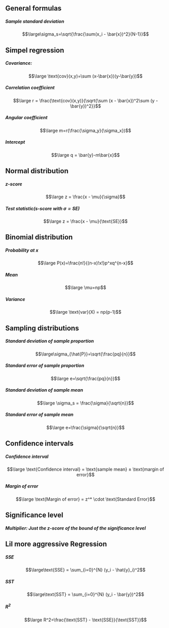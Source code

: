 ## General formulas

##### Sample standard deviation
$$\large\sigma_s=\sqrt{\frac{\sum(x_i - \bar{x})^2}{N-1}}$$
## Simpel regression

##### Covariance:
$$\large \text{cov}(x,y)=\sum (x-\bar{x})(y-\bar{y})$$
##### Correlation coefficient
$$\large r = \frac{\text{cov}(x,y)}{\sqrt{\sum (x - \bar{x})^2\sum (y - \bar{y})^2}}$$
##### Angular coefficient
$$\large m=r(\frac{\sigma_y}{\sigma_x})$$
##### Intercept
$$\large q = \bar{y}-m\bar{x}$$

## Normal distribution

##### z-score
$$\large z = \frac{x - \mu}{\sigma}$$

##### Test statistic(s-score with $\sigma=\text{SE}$)
$$\large z = \frac{x - \mu}{\text{SE}}$$

## Binomial distribution

##### Probability at x
$$\large P(x)=\frac{n!}{(n-x)!x!}p^xq^{n-x}$$

##### Mean
$$\large \mu=np$$
##### Variance
$$\large \text{var}(X) = np(p-1)$$

## Sampling distributions

##### Standard deviation of sample proportion
$$\large\sigma_{\hat{P}}=\sqrt{\frac{pq}{n}}$$
##### Standard error of sample proportion
$$\large e=\sqrt{\frac{pq}{n}}$$
##### Standard deviation of sample mean
$$\large \sigma_s = \frac{\sigma}{\sqrt{n}}$$
##### Standard error of sample mean
$$\large e=\frac{\sigma}{\sqrt{n}}$$

## Confidence intervals

##### Confidence interval
$$\large \text{Confidence interval} = \text{sample mean} ± \text{margin of error}$$
##### Margin of error
$$\large \text{Margin of error} = z^* \cdot \text{Standard Error}$$

## Significance level

##### Multiplier: Just the z-score of the bound of the significance level


## Lil more aggressive Regression

##### SSE
$$\large\text{SSE} = \sum_{i=0}^{N} (y_i - \hat{y}_i)^2$$
##### SST
$$\large\text{SST} = \sum_{i=0}^{N} (y_i - \bar{y})^2$$
##### $R^2$
$$\large R^2=\frac{\text{SST} - \text{SSE}}{\text{SST}}$$